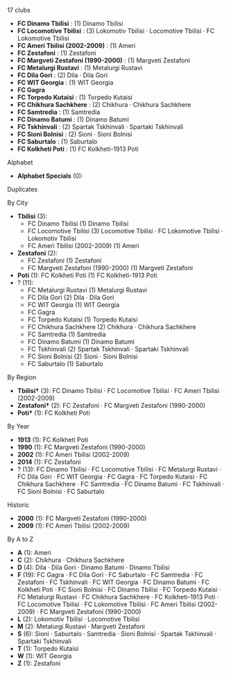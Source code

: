 17 clubs

- **FC Dinamo Tbilisi** : (1) Dinamo Tbilisi
- **FC Locomotive Tbilisi** : (3) Lokomotiv Tbilisi · Locomotive Tbilisi · FC Lokomotive Tbilisi
- **FC Ameri Tbilisi (2002-2009)** : (1) Ameri
- **FC Zestafoni** : (1) Zestafoni
- **FC Margveti Zestafoni (1990-2000)** : (1) Margveti Zestafoni
- **FC Metalurgi Rustavi** : (1) Metalurgi Rustavi
- **FC Dila Gori** : (2) Dila · Dila Gori
- **FC WIT Georgia** : (1) WIT Georgia
- **FC Gagra**
- **FC Torpedo Kutaisi** : (1) Torpedo Kutaisi
- **FC Chikhura Sachkhere** : (2) Chikhura · Chikhura Sachkhere
- **FC Samtredia** : (1) Samtredia
- **FC Dinamo Batumi** : (1) Dinamo Batumi
- **FC Tskhinvali** : (2) Spartak Tskhinvali · Spartaki Tskhinvali
- **FC Sioni Bolnisi** : (2) Sioni · Sioni Bolnisi
- **FC Saburtalo** : (1) Saburtalo
- **FC Kolkheti Poti** : (1) FC Kolkheti-1913 Poti




Alphabet

- **Alphabet Specials** (0): 




Duplicates





By City

- **Tbilisi** (3): 
  - FC Dinamo Tbilisi  (1) Dinamo Tbilisi
  - FC Locomotive Tbilisi  (3) Locomotive Tbilisi · FC Lokomotive Tbilisi · Lokomotiv Tbilisi
  - FC Ameri Tbilisi (2002-2009)  (1) Ameri
- **Zestafoni** (2): 
  - FC Zestafoni  (1) Zestafoni
  - FC Margveti Zestafoni (1990-2000)  (1) Margveti Zestafoni
- **Poti** (1): FC Kolkheti Poti  (1) FC Kolkheti-1913 Poti
- ? (11): 
  - FC Metalurgi Rustavi  (1) Metalurgi Rustavi
  - FC Dila Gori  (2) Dila · Dila Gori
  - FC WIT Georgia  (1) WIT Georgia
  - FC Gagra 
  - FC Torpedo Kutaisi  (1) Torpedo Kutaisi
  - FC Chikhura Sachkhere  (2) Chikhura · Chikhura Sachkhere
  - FC Samtredia  (1) Samtredia
  - FC Dinamo Batumi  (1) Dinamo Batumi
  - FC Tskhinvali  (2) Spartak Tskhinvali · Spartaki Tskhinvali
  - FC Sioni Bolnisi  (2) Sioni · Sioni Bolnisi
  - FC Saburtalo  (1) Saburtalo




By Region

- **Tbilisi†** (3):   FC Dinamo Tbilisi · FC Locomotive Tbilisi · FC Ameri Tbilisi (2002-2009)
- **Zestafoni†** (2):   FC Zestafoni · FC Margveti Zestafoni (1990-2000)
- **Poti†** (1):   FC Kolkheti Poti




By Year

- **1913** (1):   FC Kolkheti Poti
- **1990** (1):   FC Margveti Zestafoni (1990-2000)
- **2002** (1):   FC Ameri Tbilisi (2002-2009)
- **2014** (1):   FC Zestafoni
- ? (13):   FC Dinamo Tbilisi · FC Locomotive Tbilisi · FC Metalurgi Rustavi · FC Dila Gori · FC WIT Georgia · FC Gagra · FC Torpedo Kutaisi · FC Chikhura Sachkhere · FC Samtredia · FC Dinamo Batumi · FC Tskhinvali · FC Sioni Bolnisi · FC Saburtalo




Historic

- **2000** (1):   FC Margveti Zestafoni (1990-2000)
- **2009** (1):   FC Ameri Tbilisi (2002-2009)






By A to Z

- **A** (1): Ameri
- **C** (2): Chikhura · Chikhura Sachkhere
- **D** (4): Dila · Dila Gori · Dinamo Batumi · Dinamo Tbilisi
- **F** (19): FC Gagra · FC Dila Gori · FC Saburtalo · FC Samtredia · FC Zestafoni · FC Tskhinvali · FC WIT Georgia · FC Dinamo Batumi · FC Kolkheti Poti · FC Sioni Bolnisi · FC Dinamo Tbilisi · FC Torpedo Kutaisi · FC Metalurgi Rustavi · FC Chikhura Sachkhere · FC Kolkheti-1913 Poti · FC Locomotive Tbilisi · FC Lokomotive Tbilisi · FC Ameri Tbilisi (2002-2009) · FC Margveti Zestafoni (1990-2000)
- **L** (2): Lokomotiv Tbilisi · Locomotive Tbilisi
- **M** (2): Metalurgi Rustavi · Margveti Zestafoni
- **S** (6): Sioni · Saburtalo · Samtredia · Sioni Bolnisi · Spartak Tskhinvali · Spartaki Tskhinvali
- **T** (1): Torpedo Kutaisi
- **W** (1): WIT Georgia
- **Z** (1): Zestafoni




